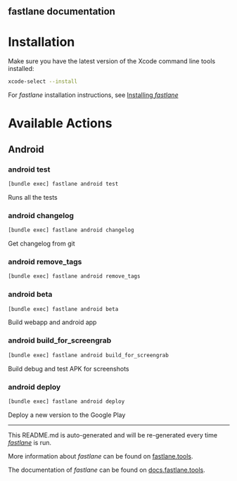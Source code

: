 fastlane documentation
----

# Installation

Make sure you have the latest version of the Xcode command line tools installed:

```sh
xcode-select --install
```

For _fastlane_ installation instructions, see [Installing _fastlane_](https://docs.fastlane.tools/#installing-fastlane)

# Available Actions

## Android

### android test

```sh
[bundle exec] fastlane android test
```

Runs all the tests

### android changelog

```sh
[bundle exec] fastlane android changelog
```

Get changelog from git

### android remove_tags

```sh
[bundle exec] fastlane android remove_tags
```



### android beta

```sh
[bundle exec] fastlane android beta
```

Build webapp and android app

### android build_for_screengrab

```sh
[bundle exec] fastlane android build_for_screengrab
```

Build debug and test APK for screenshots

### android deploy

```sh
[bundle exec] fastlane android deploy
```

Deploy a new version to the Google Play

----

This README.md is auto-generated and will be re-generated every time [_fastlane_](https://fastlane.tools) is run.

More information about _fastlane_ can be found on [fastlane.tools](https://fastlane.tools).

The documentation of _fastlane_ can be found on [docs.fastlane.tools](https://docs.fastlane.tools).
